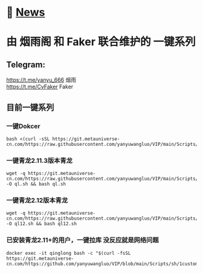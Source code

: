# 📌 [News](./Log/News.md#news)


# 由 烟雨阁 和 Faker 联合维护的 一键系列
## Telegram: 
https://t.me/yanyu_666 烟雨 <br>
https://t.me/CvFaker Faker
## 目前一键系列
### 一键Dokcer
```
bash <(curl -sSL https://git.metauniverse-cn.com/https://raw.githubusercontent.com/yanyuwangluo/VIP/main/Scripts/sh/docker.sh)
```
### 一键青龙2.11.3版本青龙
```
wget -q https://git.metauniverse-cn.com/https://raw.githubusercontent.com/yanyuwangluo/VIP/main/Scripts/sh/ql.sh -O ql.sh && bash ql.sh

```
### 一键青龙2.12版本青龙
```
wget -q https://git.metauniverse-cn.com/https://raw.githubusercontent.com/yanyuwangluo/VIP/main/Scripts/sh/ql12.sh -O ql12.sh && bash ql12.sh
```
### 已安装青龙2.11+的用户，一键拉库 没反应就是网络问题
```
docker exec -it qinglong bash -c "$(curl -fsSL https://git.metauniverse-cn.com/https://github.com/yanyuwangluo/VIP/blob/main/Scripts/sh/1customCDN.sh)"
```
